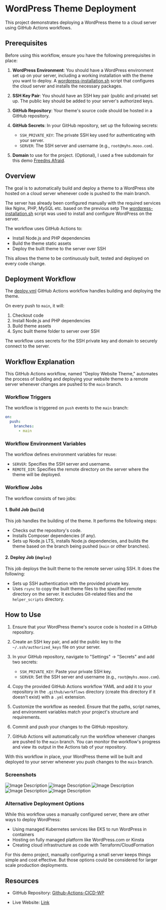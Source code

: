 
# WordPress Theme Deployment

This project demonstrates deploying a WordPress theme to a cloud server using GitHub Actions workflows.
## Prerequisites

Before using this workflow, ensure you have the following prerequisites in place:

1. **WordPress Environment**: You should have a WordPress environment set up on your server, including a working installation with the theme you want to deploy.
  A  [wordpress-installation.sh](/helper_scripts/wordpress-installation.sh)  script that configures the cloud server and installs the necessary packages.
2. **SSH Key Pair**: You should have an SSH key pair (public and private) set up. The public key should be added to your server's authorized keys.

3. **GitHub Repository**: Your theme's source code should be hosted in a GitHub repository.

4. **GitHub Secrets**: In your GitHub repository, set up the following secrets:
   - `SSH_PRIVATE_KEY`: The private SSH key used for authenticating with your server.
   - `SERVER`: The SSH server and username (e.g., `root@myhs.mooo.com`).
5. **Domain**  to use for the project. (Optional), I used a free subdomain for this demo
[Freedns Afraid]( https://freedns.afraid.org/). 

## Overview

The goal is to automatically build and deploy a theme to a WordPress site hosted on a cloud server whenever code is pushed to the main branch.

The server has already been configured manually with the required services like Nginx, PHP, MySQL etc. based on the previous setp The [wordpress-installation.sh](/helper_scripts/wordpress-installation.sh) script was used to install and configure WordPress on the server.

The workflow uses GitHub Actions to:

- Install Node.js and PHP dependencies
- Build the theme static assets 
- Deploy the built theme to the  server over SSH

This allows the theme to be continuously built, tested and deployed on every code change.

## Deployment Workflow

The [deploy.yml](.github/workflows/deploy.yml) GitHub Actions workflow handles building and deploying the theme.

On every push to `main`, it will:

1. Checkout code
2. Install Node.js and PHP dependencies
3. Build theme assets 
4. Sync built theme folder to server over SSH

The workflow uses secrets for the SSH private key and domain to securely connect to the server.

## Workflow Explanation

This GitHub Actions workflow, named "Deploy Website Theme," automates the process of building and deploying your website theme to a remote server whenever changes are pushed to the `main` branch.

### Workflow Triggers

The workflow is triggered on `push` events to the `main` branch:

```yaml
on:
  push:
    branches:
      - main
```

### Workflow Environment Variables

The workflow defines environment variables for reuse:

- `SERVER`: Specifies the SSH server and username.
- `REMOTE_DIR`: Specifies the remote directory on the server where the theme will be deployed.

### Workflow Jobs

The workflow consists of two jobs:

#### 1. Build Job (`build`)

This job handles the building of the theme. It performs the following steps:

- Checks out the repository's code.
- Installs Composer dependencies (if any).
- Sets up Node.js LTS, installs Node.js dependencies, and builds the theme based on the branch being pushed (`main` or other branches).

#### 2. Deploy Job (`deploy`)

This job deploys the built theme to the remote server using SSH. It does the following:

- Sets up SSH authentication with the provided private key.
- Uses `rsync` to copy the built theme files to the specified remote directory on the server. It excludes Git-related files and the `helper_scripts` directory.

## How to Use

1. Ensure that your WordPress theme's source code is hosted in a GitHub repository.

2. Create an SSH key pair, and add the public key to the `~/.ssh/authorized_keys` file on your server.

3. In your GitHub repository, navigate to "Settings" -> "Secrets" and add two secrets:
   - `SSH_PRIVATE_KEY`: Paste your private SSH key.
   - `SERVER`: Set the SSH server and username (e.g., `root@myhs.mooo.com`).

4. Copy the provided GitHub Actions workflow YAML and add it to your repository in the `.github/workflows` directory (create this directory if it doesn't exist) with a `.yml` extension.

5. Customize the workflow as needed. Ensure that the paths, script names, and environment variables match your project's structure and requirements.

6. Commit and push your changes to the GitHub repository.

7. GitHub Actions will automatically run the workflow whenever changes are pushed to the `main` branch. You can monitor the workflow's progress and view its output in the Actions tab of your repository.

With this workflow in place, your WordPress theme will be built and deployed to your server whenever you push changes to the `main` branch.
### Screenshots
![Image Description](https://github.com/mostafahassan097/Github-Actions-CICD-WP/blob/main/imgs/1.png)
![Image Description](https://github.com/mostafahassan097/Github-Actions-CICD-WP/blob/main/imgs/2.png)
![Image Description](https://github.com/mostafahassan097/Github-Actions-CICD-WP/blob/main/imgs/3.png)
![Image Description](https://github.com/mostafahassan097/Github-Actions-CICD-WP/blob/main/imgs/4.png)
![Image Description](https://github.com/mostafahassan097/Github-Actions-CICD-WP/blob/main/Imgs/5.png)
### Alternative Deployment Options

While this workflow uses a manually configured server, there are other ways to deploy WordPress:

- Using managed Kubernetes services like EKS to run WordPress in containers
- Hosting on fully managed platform like WordPress.com or Kinsta
- Creating cloud infrastructure as code with Terraform/CloudFormation

For this demo project, manually configuring a small server keeps things simple and cost effective. But those options could be considered for larger scale production deployments.

## Resources

- GitHub Repository: [Github-Actions-CICD-WP](https://github.com/mostafahassan097/Github-Actions-CICD-WP)

- Live Website: [Link](https://myhs.mooo.com)

